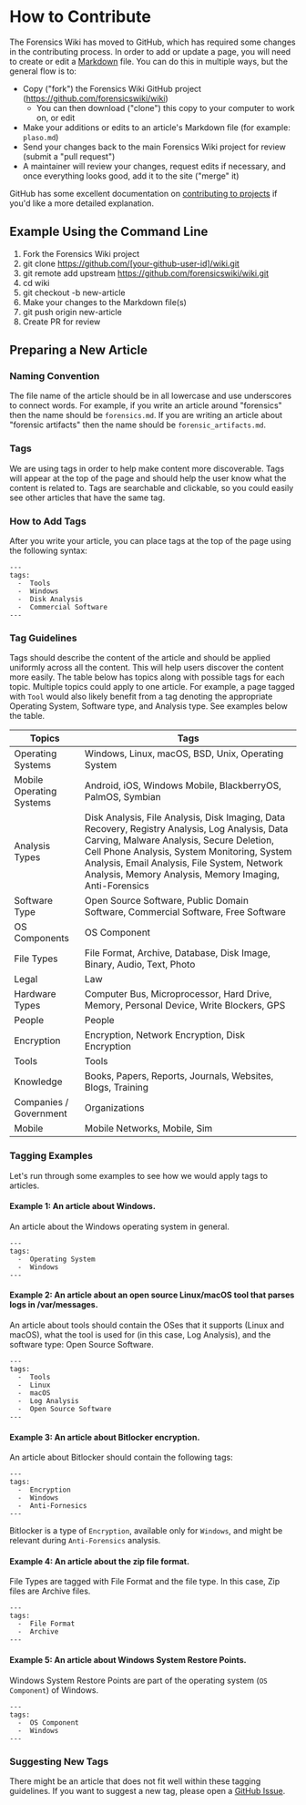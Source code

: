 # How to Contribute

The Forensics Wiki has moved to GitHub, which has required some changes in the contributing process. 
In order to add or update a page, you will need to create or edit a [Markdown](https://docs.github.com/en/get-started/writing-on-github/getting-started-with-writing-and-formatting-on-github/basic-writing-and-formatting-syntax)
file. You can do this in multiple ways, but the general flow is to:

- Copy ("fork") the Forensics Wiki GitHub project (https://github.com/forensicswiki/wiki)
  - You can then download ("clone") this copy to your computer to work on, or edit 
- Make your additions or edits to an article's Markdown file (for example: `plaso.md`)
- Send your changes back to the main Forensics Wiki project for review (submit a "pull request")
- A maintainer will review your changes, request edits if necessary, and once everything looks good, add it to the site ("merge" it)

GitHub has some excellent documentation on [contributing to projects](https://docs.github.com/en/get-started/quickstart/contributing-to-projects) 
if you'd like a more detailed explanation. 

## Example Using the Command Line
1. Fork the Forensics Wiki project
2. git clone https://github.com/[your-github-user-id]/wiki.git
3. git remote add upstream https://github.com/forensicswiki/wiki.git
4. cd wiki
5. git checkout -b new-article
6. Make your changes to the Markdown file(s)
7. git push origin new-article
8. Create PR for review

<!-- ## TODO: Example Using the GitHub Web UI -->

## Preparing a New Article

### Naming Convention 
The file name of the article should be in all lowercase and use underscores to connect words.  For example, if you write 
an article around "forensics" then the name should be `forensics.md`.  If you are writing an article about "forensic 
artifacts" then the name should be `forensic_artifacts.md`.

### Tags

We are using tags in order to help make content more discoverable.  Tags will appear at the top of the page and should 
help the user know what the content is related to.  Tags are searchable and clickable, so you could easily see other 
articles that have the same tag.  

### How to Add Tags

After you write your article, you can place tags at the top of the page using the following syntax:

```
---
tags:
  -  Tools 
  -  Windows
  -  Disk Analysis
  -  Commercial Software 
---
```
### Tag Guidelines 

Tags should describe the content of the article and should be applied uniformly across all the content.  This will help 
users discover the content more easily.  The table below has topics along with possible tags for each topic.  Multiple 
topics could apply to one article.  For example, a page tagged with `Tool` would also likely benefit from a tag denoting
the appropriate Operating System, Software type, and Analysis type. See examples below the table.

| Topics                   | Tags                                                                                                                                                                                                                                                                                                 |
|--------------------------|------------------------------------------------------------------------------------------------------------------------------------------------------------------------------------------------------------------------------------------------------------------------------------------------------|
| Operating Systems        | Windows, Linux, macOS, BSD, Unix, Operating System                                                                                                                                                                                                                                                   |
| Mobile Operating Systems | Android, iOS, Windows Mobile, BlackberryOS, PalmOS, Symbian                                                                                                                                                                                                                                          |
| Analysis Types           | Disk Analysis, File Analysis, Disk Imaging, Data Recovery, Registry Analysis, Log Analysis, Data Carving, Malware Analysis, Secure Deletion, Cell Phone Analysis, System Monitoring, System Analysis, Email Analysis, File System, Network Analysis, Memory Analysis, Memory Imaging, Anti-Forensics |
| Software Type            | Open Source Software, Public Domain Software, Commercial Software, Free Software                                                                                                                                                                                                                     |
| OS Components            | OS Component                                                                                                                                                                                                                                                                                         |
| File Types               | File Format, Archive, Database, Disk Image, Binary, Audio, Text, Photo                                                                                                                                                                                                                               |
| Legal                    | Law                                                                                                                                                                                                                                                                                                  |
| Hardware Types           | Computer Bus, Microprocessor, Hard Drive, Memory, Personal Device, Write Blockers, GPS                                                                                                                                                                                                               |
| People                   | People                                                                                                                                                                                                                                                                                               |
| Encryption               | Encryption, Network Encryption, Disk Encryption                                                                                                                                                                                                                                                      |
| Tools                    | Tools                                                                                                                                                                                                                                                                                                |
| Knowledge                | Books, Papers, Reports, Journals, Websites, Blogs, Training                                                                                                                                                                                                                                          |
| Companies / Government   | Organizations                                                                                                                                                                                                                                                                                        |
| Mobile                   | Mobile Networks, Mobile, Sim                                                                                                                                                                                                                                                                         |

### Tagging Examples

Let's run through some examples to see how we would apply tags to articles.

#### Example 1:  An article about Windows.

An article about the Windows operating system in general.

```
---
tags:
  -  Operating System
  -  Windows
---
```

#### Example 2:  An article about an open source Linux/macOS tool that parses logs in /var/messages.

An article about tools should contain the OSes that it supports (Linux and macOS), what the tool is used for (in this 
case, Log Analysis), and the software type: Open Source Software.

```
---
tags:
  -  Tools
  -  Linux
  -  macOS
  -  Log Analysis
  -  Open Source Software
---
```

#### Example 3:  An article about Bitlocker encryption.

An article about Bitlocker should contain the following tags:   

```
---
tags:
  -  Encryption
  -  Windows
  -  Anti-Fornesics
---
```

Bitlocker is a type of `Encryption`, available only for `Windows`, and might be relevant during `Anti-Forensics` 
analysis.

#### Example 4:  An article about the zip file format.

File Types are tagged with File Format and the file type.  In this case, Zip files are Archive files.  

```
---
tags: 
  -  File Format
  -  Archive
---
```

#### Example 5:  An article about Windows System Restore Points.

Windows System Restore Points are part of the operating system (`OS Component`) of Windows.

```
---
tags:
  -  OS Component
  -  Windows
---
```


### Suggesting New Tags

There might be an article that does not fit well within these tagging guidelines. If you want to suggest a new tag, 
please open a [GitHub Issue](https://github.com/forensicswiki/wiki/issues).
